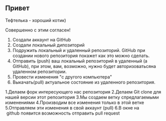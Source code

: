 ##  Привет
Тефтелька - хороший котик)

Совершенно с этим согласен!

1. Создали аккаунт на GitHub
2. Создали локальный дипозиторий
3. Подружить локальный и удаленный репозиторий. GitHub при создании нового репозитория покажет как это можно сделать.
4. Отправить (push) ваш локальный репозиторий в удаленный (а GitHub), при этом, вам, возможно, нужно будет авторизоватьсяна удаленном репозитории.
5. Провести изменения "с другого компьютера"
6. Выкачать(pull) актуальное состояние из удаленного репозитория.

1.Делаем форк интересующего нас репозитория
2.Делаем Git clone для нашей версии этот репозитория
3.Мы создаем ветку спредлагаемыми изменениями
4.Производим все изменения только в этой ветке
5.Отправляем эти изменения в свой аккаунт (pull)
6.В окне на  github появится возможность  отправить pull request 